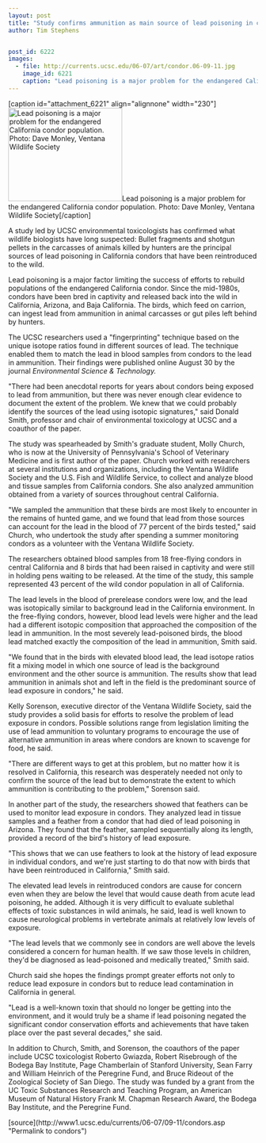```yaml
---
layout: post
title: "Study confirms ammunition as main source of lead poisoning in condors"
author: Tim Stephens


post_id: 6222
images:
  - file: http://currents.ucsc.edu/06-07/art/condor.06-09-11.jpg
    image_id: 6221
    caption: "Lead poisoning is a major problem for the endangered California condor population. Photo: Dave Monley, Ventana Wildlife Society"
---
```


[caption id="attachment_6221" align="alignnone" width="230"]<a href="http://localhost/mysite/wp-content/uploads/2006/09/condor.06-09-11.jpg"><img class="size-full wp-image-6221" src="http://localhost/mysite/wp-content/uploads/2006/09/condor.06-09-11.jpg" alt="Lead poisoning is a major problem for the endangered California condor population. Photo: Dave Monley, Ventana Wildlife Society" width="230" height="188" /></a>Lead poisoning is a major problem for the endangered California condor population. Photo: Dave Monley, Ventana Wildlife Society[/caption]
<a name="content" id="content"></a>
<p>
  A study led by UCSC environmental toxicologists has confirmed what wildlife biologists have long suspected: Bullet fragments and shotgun pellets in the carcasses of animals killed by hunters are the principal sources of lead poisoning in California condors that have been reintroduced to the wild.
</p>
<p>
  Lead poisoning is a major factor limiting the success of efforts to rebuild populations of the endangered California condor. Since the mid-1980s, condors have been bred in captivity and released back into the wild in California, Arizona, and Baja California. The birds, which feed on carrion, can ingest lead from ammunition in animal carcasses or gut piles left behind by hunters.
</p>
<p>
  The UCSC researchers used a "fingerprinting" technique based on the unique isotope ratios found in different sources of lead. The technique enabled them to match the lead in blood samples from condors to the lead in ammunition. Their findings were published online August 30 by the journal <i>Environmental Science &amp; Technology.</i>
</p>
<p>
  "There had been anecdotal reports for years about condors being exposed to lead from ammunition, but there was never enough clear evidence to document the extent of the problem. We knew that we could probably identify the sources of the lead using isotopic signatures," said Donald Smith, professor and chair of environmental toxicology at UCSC and a coauthor of the paper.
</p>
<p>
  The study was spearheaded by Smith's graduate student, Molly Church, who is now at the University of Pennsylvania's School of Veterinary Medicine and is first author of the paper. Church worked with researchers at several institutions and organizations, including the Ventana Wildlife Society and the U.S. Fish and Wildlife Service, to collect and analyze blood and tissue samples from California condors. She also analyzed ammunition obtained from a variety of sources throughout central California.
</p>
<p>
  "We sampled the ammunition that these birds are most likely to encounter in the remains of hunted game, and we found that lead from those sources can account for the lead in the blood of 77 percent of the birds tested," said Church, who undertook the study after spending a summer monitoring condors as a volunteer with the Ventana Wildlife Society.
</p>
<p>
  The researchers obtained blood samples from 18 free-flying condors in central California and 8 birds that had been raised in captivity and were still in holding pens waiting to be released. At the time of the study, this sample represented 43 percent of the wild condor population in all of California.
</p>
<p>
  The lead levels in the blood of prerelease condors were low, and the lead was isotopically similar to background lead in the California environment. In the free-flying condors, however, blood lead levels were higher and the lead had a different isotopic composition that approached the composition of the lead in ammunition. In the most severely lead-poisoned birds, the blood lead matched exactly the composition of the lead in ammunition, Smith said.
</p>
<p>
  "We found that in the birds with elevated blood lead, the lead isotope ratios fit a mixing model in which one source of lead is the background environment and the other source is ammunition. The results show that lead ammunition in animals shot and left in the field is the predominant source of lead exposure in condors," he said.
</p>
<p>
  Kelly Sorenson, executive director of the Ventana Wildlife Society, said the study provides a solid basis for efforts to resolve the problem of lead exposure in condors. Possible solutions range from legislation limiting the use of lead ammunition to voluntary programs to encourage the use of alternative ammunition in areas where condors are known to scavenge for food, he said.
</p>
<p>
  "There are different ways to get at this problem, but no matter how it is resolved in California, this research was desperately needed not only to confirm the source of the lead but to demonstrate the extent to which ammunition is contributing to the problem," Sorenson said.
</p>
<p>
  In another part of the study, the researchers showed that feathers can be used to monitor lead exposure in condors. They analyzed lead in tissue samples and a feather from a condor that had died of lead poisoning in Arizona. They found that the feather, sampled sequentially along its length, provided a record of the bird's history of lead exposure.
</p>
<p>
  "This shows that we can use feathers to look at the history of lead exposure in individual condors, and we're just starting to do that now with birds that have been reintroduced in California," Smith said.
</p>
<p>
  The elevated lead levels in reintroduced condors are cause for concern even when they are below the level that would cause death from acute lead poisoning, he added. Although it is very difficult to evaluate sublethal effects of toxic substances in wild animals, he said, lead is well known to cause neurological problems in vertebrate animals at relatively low levels of exposure.
</p>
<p>
  "The lead levels that we commonly see in condors are well above the levels considered a concern for human health. If we saw those levels in children, they'd be diagnosed as lead-poisoned and medically treated," Smith said.
</p>
<p>
  Church said she hopes the findings prompt greater efforts not only to reduce lead exposure in condors but to reduce lead contamination in California in general.
</p>
<p>
  "Lead is a well-known toxin that should no longer be getting into the environment, and it would truly be a shame if lead poisoning negated the significant condor conservation efforts and achievements that have taken place over the past several decades," she said.
</p>
<p>
  In addition to Church, Smith, and Sorenson, the coauthors of the paper include UCSC toxicologist Roberto Gwiazda, Robert Risebrough of the Bodega Bay Institute, Page Chamberlain of Stanford University, Sean Farry and William Heinrich of the Peregrine Fund, and Bruce Rideout of the Zoological Society of San Diego. The study was funded by a grant from the UC Toxic Substances Research and Teaching Program, an American Museum of Natural History Frank M. Chapman Research Award, the Bodega Bay Institute, and the Peregrine Fund.
</p>
[source](http://www1.ucsc.edu/currents/06-07/09-11/condors.asp "Permalink to condors")

